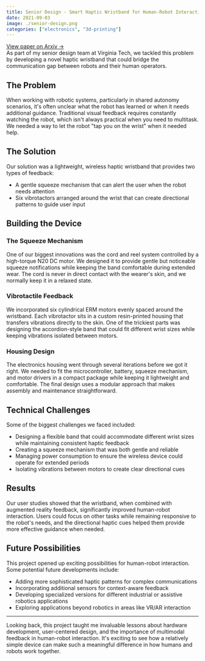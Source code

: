 ```yaml
---
title: Senior Design - Smart Haptic Wristband for Human-Robot Interaction
date: 2021-09-03
image: ./senior-design.png
categories: ["electronics", "3d-printing"]
---
```


<script>
  import GlbViewer from '$lib/components/GlbViewer.svelte';
</script>

<div class="flex flex-col items-center w-full my-8">  
    <div class="w-full max-w-xl rounded-lg overflow-hidden">
        <GlbViewer glbUrl="/posts/senior-design/haptic2.glb" />
    </div>
    <a  
        href="https://arxiv.org/abs/2109.01747"  
        class="mt-2 text-sm text-blue-300 hover:text-blue-400 italic"  
        target="_blank"  
        rel="noopener noreferrer"  
    >  
        View paper on Arxiv →  
    </a>  
</div> 
As part of my senior design team at Virginia Tech, we tackled this problem by developing a novel haptic wristband that could bridge the communication gap between robots and their human operators.

## The Problem

When working with robotic systems, particularly in shared autonomy scenarios, it's often unclear what the robot has learned or when it needs additional guidance. Traditional visual feedback requires constantly watching the robot, which isn't always practical when you need to multitask. We needed a way to let the robot "tap you on the wrist" when it needed help.

## The Solution

Our solution was a lightweight, wireless haptic wristband that provides two types of feedback:
- A gentle squeeze mechanism that can alert the user when the robot needs attention
- Six vibrotactors arranged around the wrist that can create directional patterns to guide user input

## Building the Device

### The Squeeze Mechanism
One of our biggest innovations was the cord and reel system controlled by a high-torque N20 DC motor. We designed it to provide gentle but noticeable squeeze notifications while keeping the band comfortable during extended wear. The cord is never in direct contact with the wearer's skin, and we normally keep it in a relaxed state.

### Vibrotactile Feedback
We incorporated six cylindrical ERM motors evenly spaced around the wristband. Each vibrotactor sits in a custom resin-printed housing that transfers vibrations directly to the skin. One of the trickiest parts was designing the accordion-style band that could fit different wrist sizes while keeping vibrations isolated between motors.

### Housing Design
The electronics housing went through several iterations before we got it right. We needed to fit the microcontroller, battery, squeeze mechanism, and motor drivers in a compact package while keeping it lightweight and comfortable. The final design uses a modular approach that makes assembly and maintenance straightforward.

## Technical Challenges

Some of the biggest challenges we faced included:
- Designing a flexible band that could accommodate different wrist sizes while maintaining consistent haptic feedback
- Creating a squeeze mechanism that was both gentle and reliable
- Managing power consumption to ensure the wireless device could operate for extended periods
- Isolating vibrations between motors to create clear directional cues

## Results

Our user studies showed that the wristband, when combined with augmented reality feedback, significantly improved human-robot interaction. Users could focus on other tasks while remaining responsive to the robot's needs, and the directional haptic cues helped them provide more effective guidance when needed.

## Future Possibilities

This project opened up exciting possibilities for human-robot interaction. Some potential future developments include:
- Adding more sophisticated haptic patterns for complex communications
- Incorporating additional sensors for context-aware feedback
- Developing specialized versions for different industrial or assistive robotics applications
- Exploring applications beyond robotics in areas like VR/AR interaction

---

Looking back, this project taught me invaluable lessons about hardware development, user-centered design, and the importance of multimodal feedback in human-robot interaction. It's exciting to see how a relatively simple device can make such a meaningful difference in how humans and robots work together.